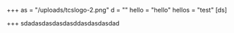 +++
as = "/uploads/tcslogo-2.png"
d = ""
hello = "hello"
hellos = "test"
[ds]

+++
sdadasdasdasdasddasdasdasdad